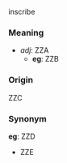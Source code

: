 inscribe
### Meaning
+ _adj_: ZZA
    + __eg__: ZZB

### Origin

ZZC

### Synonym

__eg__: ZZD

+ ZZE


